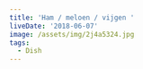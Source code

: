 ```yaml
---
title: 'Ham / meloen / vijgen '
liveDate: '2018-06-07'
image: /assets/img/2j4a5324.jpg
tags:
  - Dish
---
```


